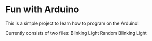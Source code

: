 # Fun with Arduino

This is a simple project to learn how to program on the Arduino!

Currently consists of two files:
Blinking Light 
Random Blinking Light